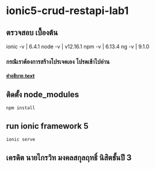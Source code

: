 # ionic5-crud-restapi-lab1
## ตรวจสอบ เบื้องต้น
ionic -v | 6.4.1 
node -v | v12.16.1
npm -v | 6.13.4
ng -v | 9.1.0

### กรณีเราต้องการสร้างโปรเจคเอง โปรดเข้าไปอ่าน
#### [คำอธิบาย.text](https://www.github.com/ez-kraivit/ionic5-crud-restapi-lab1/blob/master/คำอธิบาย.text)


## ติดตั้ง node_modules
```
npm install
```
## run ionic framework 5
```
ionic serve
```
## เครดิต นายไกรวิท มงคลสกุลฤทธิ์ นิสิตชั้นปี 3

